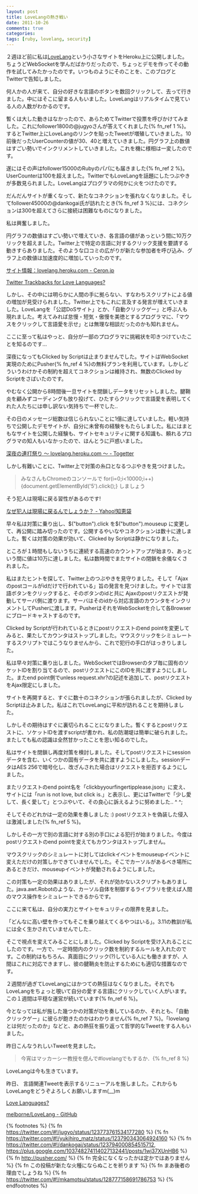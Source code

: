 ```yaml
---
layout: post
title: LoveLangの熱き戦い
date: 2011-10-26
comments: true
categories:
tags: [ruby, lovelang, security]
---
```


２週ほど前に私は[LoveLang](http://lovelang.heroku.com)という小さなサイトをHeroku上に公開しました。ちょうどWebSocketを学んだばかりだったので、ちょっとデモを作ってその動作を試してみたかったのです。いつものようにそのことを、このブログとTwitterで告知しました。

何人かの人が来て、自分の好きな言語のボタンを数回クリックして、去って行きました。中にはそこに留まる人もいました。LoveLangはリアルタイムで見ている人の人数がわかるのです。

暫くは大した動きはなかったので、あらためてTwitterで投票を呼びかけてみました。これにfollower1800の@jugyoさんが答えてくれました{% fn_ref 1 %}。するとTwitter上にLoveLangのリンクを貼ったTweetが増殖していきました。10前後だったUserCounterの値が30、40と増えていきました。円グラフ上の数値はすごい勢いでインクリメントしていきました。これを機に様相は一変したのです。

遂にはその声はfollower15000のRubyのパパにも届きました{% fn_ref 2 %}。UserCounterは100を超えました。TwitterでもLoveLangを話題にしたつぶやきが多数見られました。LoveLangはプログラマの何かに火をつけたのです。

だんだんサイトが重くなって、新たなコネクションを張れなくなりました。そしてfollower45000の@dankogai氏が訪れたとき{% fn_ref 3 %}には、コネクションは300を超えてさらに接続は困難なものになりました。

私は興奮しました。

円グラフの数値はすごい勢いで増えていき、各言語の値があっという間に10万クリックを超えました。Twitter上で特定の言語に対するクリック支援を要請する動きすらありました。そのような口コミの広がりが新たな参加者を呼び込み、グラフ上の数値は加速度的に増加していったのです。

[サイト情報：lovelang.heroku.com - Ceron.jp](http://ceron.jp/site/lovelang.heroku.com)

[Twitter Trackbacks for Love Languages?](http://topsy.com/lovelang.heroku.com/)

しかし、その中には明らかに人間の手に拠らない、すなわちスクリプトによる値の増加が見受けられました。Twitter上でもこれに言及する発言が増えていきました。LoveLangを「公認DoSサイト」とか、「自動クリックゲー」と呼ぶ人も現れました。考えてみれば怠慢・短気・傲慢を美徳とするプログラマに、「マウスをクリックして言語愛を示せ」とは無理な相談だったのかも知れません。

ここに至って私はやっと、自分が一部のプログラマに挑戦状を叩きつけていたことを知るのです...

深夜になってもClicked by Scriptは止まりませんでした。サイトはWebSocket実現のためにPusher{% fn_ref 4 %}の無料プランを利用しています。しかしどういうわけかその制約を超えてコネクションは維持され、無数のClicked by Scriptをさばいたのです。

やむなく公開から8時間後一旦サイトを閉鎖しデータをリセットしました。腱鞘炎を顧みずコーディングも放り投げて、ひたすらクリックで言語愛を表明してくれた人たちには申し訳ない気持ちで一杯でした..

その日のメッセージ総数は信じられないことに1億に達していました。軽い気持ちで公開したデモサイトが、自分に未曾有の経験をもたらしました。私にはまともなサイトを公開した経験も、サイトセキュリティに関する知識も、頼れるプログラマの知人もいなかったので、ほんとうに戸惑いました。

[深夜の連打祭り ～ lovelang.heroku.com ～ - Togetter](http://togetter.com/li/199744)

しかし有難いことに、Twitter上で対策の糸口となるつぶやきを見つけました。
 
> みなさんもChromeのコンソールで for(i=0;i<10000;i++){document.getElementById('5').click();} しましょう

そう犯人は現場に戻る習性があるのです!

[なぜ犯人は現場に戻るんでしょうか？ - Yahoo!知恵袋](http://detail.chiebukuro.yahoo.co.jp/qa/question_detail/q1014833445)

早々私は対策に乗り出し、$("button").click を$("button").mouseup に変更して、再公開に踏み切ったのです。公開するやいなやコネクションは数十に達しました。暫くは対策の効果が効いて、Clicked by Scriptは静かになりました。

ところが１時間もしないうちに連続する高速のカウントアップが始まり、あっという間に値は10万に達しました。私は数時間でまたサイトの閉鎖を余儀なくされました。

私はまたヒントを探して、Twitter上のつぶやきを見守りました。そして「Ajaxのpostコールがidだけで行われている」旨の発言を見つけました。サイトでは言語ボタンをクリックすると、そのボタンのidと共に
Ajaxのpostリクエストが発動してサーバ側に渡ります。サーバはそのidから対応言語のカウンタをインクリメントしてPusherに渡します。PusherはそれをWebSocketを介して各Browserにブロードキャストするのです。

Clicked by Scriptが行われているときにpostリクエストのend pointを変更してみると、果たしてカウンタはストップしました。マウスクリックをシミュレートするスクリプトではこうなりませんから、これで犯行の手口がはっきりしました。

私は早々対策に乗り出しました。WebSocketではBrowserのタブ毎に固有のソケットIDを割り当てるので、postリクエストにこのIDを共に渡すようにしました。またend point側でunless request.xhr?の記述を追加して、postリクエストをAjax限定にしました。

サイトを再開すると、すぐに数十のコネクションが張られましたが、Clicked by Scriptは止みました。私はこれでLoveLangに平和が訪れることを期待しました。

しかしその期待はすぐに裏切られることになりました。暫くするとpostリクエストに、ソケットIDを渡すscriptが書かれ、私の防潮堤は簡単に破られました。またしても私の認識は全然甘かったことを思い知るのでした。

私はサイトを閉鎖し再度対策を検討しました。そしてpostリクエストにsessionデータを含む、いくつかの固有データを共に渡すようにしました。sessionデータはAES 256で暗号化し、改ざんされた場合はリクエストを拒否するようにしました。

またリクエストのend point名を「clickbyyourfingertipplease.json」に変え、サイトには「run is not love, but click is.」と表示し、更にはTwitterで「少し愛して、長く愛して」とつぶやいて、その良心に訴えるように努めました.. ^ ^;

そしてそのどれかは一定の効果を奏しました :)
postリクエストを偽装した侵入は激減しました{% fn_ref 5 %}。

しかしその一方で別の言語に対する別の手口による犯行が始まりました。今度はpostリクエストのend pointを変えてもカウンタはストップしません。

マウスクリックのシミュレートに対してはclickイベントをmouseupイベントに変えただけの対策しかできていませんでした。そこでカーソルがあるべき場所にあるときだけ、mouseupイベントが発動されるようにしました。

この対策も一定の効果はありましたが、それが効かないスクリプトもありました。java.awt.Robotのような、カーソル自体を制御するライブラリを使えば人間のマウス操作をシミュレートできるからです。

ここに来て私は、自分の実力とサイトセキュリティの限界を見ました。

「どんなに高い壁を作ってもそこを乗り越えてくるやつはいる」。3.11の教訓が私には全く生かされていませんでした..



そこで視点を変えてみることにしました。Clicked by Scriptを受け入れることにしたのです。一方で、一定時間内のクリック数を制約するルールを入れたのです。この制約はもちろん、真面目にクリック(?)している人にも働きますが、人間はこれに対応できますし、彼の腱鞘炎を防止するためにも適切な措置なのです。


２週間が過ぎてLoveLangにはかつての熱狂はなくなりました。それでもLoveLangをちょっと覗いて自分の愛する言語にクリックしていく人がいます。この１週間は平穏な運営が続いています{% fn_ref 6 %}。

今となっては私が施した幾つかの対策が功を奏しているのか、それとも、「自動クリックゲー」に彼らが飽きたのかはわかりません{% fn_ref 7 %}。「lovelangとは何だったのか」などと、あの熱狂を振り返って哲学的なTweetをする人もいました。

昨日こんなうれしいTweetを見ました。
 
> 今宵はマッカーシー教授を偲んで#lovelangでもするか．{% fn_ref 8 %}


LoveLangは今も生きています。

昨日、 言語関連Tweetを表示するリニューアルを施しました。これからもLoveLangをどうぞよろしくお願いしますm(__)m

[Love Languages?](http://lovelang.heroku.com/)

[melborne/LoveLang - GitHub](https://github.com/melborne/LoveLang)

{% footnotes %}
   {% fn https://twitter.com/#!/jugyo/status/123773761534177280 %}
   {% fn https://twitter.com/#!/yukihiro_matz/status/123790343064924160 %}
   {% fn https://twitter.com/#!/dankogai/status/123794000854515712, https://plus.google.com/103748274114027132441/posts/1wj37XUnHB6 %}
   {% fn http://pusher.com/ %}
   {% fn 完全になくなったかは定かではありません %}
   {% fn この投稿が新たな火種にならぬことを祈ります %}
   {% fn まあ後者の理由でしょうね %}
   {% fn https://twitter.com/#!/mkamotsu/status/128777158691786753 %}
{% endfootnotes %}
